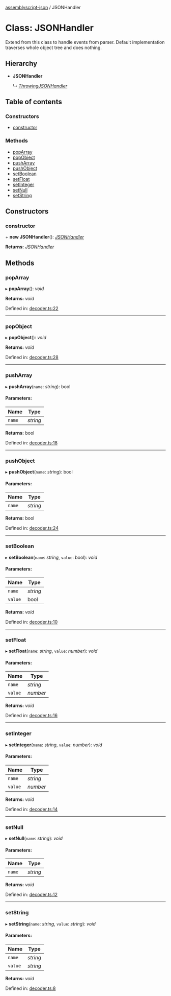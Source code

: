 [assemblyscript-json](../README.md) / JSONHandler

# Class: JSONHandler

Extend from this class to handle events from parser.
Default implementation traverses whole object tree and does nothing.

## Hierarchy

* **JSONHandler**

  ↳ [*ThrowingJSONHandler*](throwingjsonhandler.md)

## Table of contents

### Constructors

- [constructor](jsonhandler.md#constructor)

### Methods

- [popArray](jsonhandler.md#poparray)
- [popObject](jsonhandler.md#popobject)
- [pushArray](jsonhandler.md#pusharray)
- [pushObject](jsonhandler.md#pushobject)
- [setBoolean](jsonhandler.md#setboolean)
- [setFloat](jsonhandler.md#setfloat)
- [setInteger](jsonhandler.md#setinteger)
- [setNull](jsonhandler.md#setnull)
- [setString](jsonhandler.md#setstring)

## Constructors

### constructor

\+ **new JSONHandler**(): [*JSONHandler*](jsonhandler.md)

**Returns:** [*JSONHandler*](jsonhandler.md)

## Methods

### popArray

▸ **popArray**(): *void*

**Returns:** *void*

Defined in: [decoder.ts:22](https://github.com/torch2424/assemblyscript-json/blob/d5af3b8/assembly/decoder.ts#L22)

___

### popObject

▸ **popObject**(): *void*

**Returns:** *void*

Defined in: [decoder.ts:28](https://github.com/torch2424/assemblyscript-json/blob/d5af3b8/assembly/decoder.ts#L28)

___

### pushArray

▸ **pushArray**(`name`: *string*): bool

#### Parameters:

Name | Type |
------ | ------ |
`name` | *string* |

**Returns:** bool

Defined in: [decoder.ts:18](https://github.com/torch2424/assemblyscript-json/blob/d5af3b8/assembly/decoder.ts#L18)

___

### pushObject

▸ **pushObject**(`name`: *string*): bool

#### Parameters:

Name | Type |
------ | ------ |
`name` | *string* |

**Returns:** bool

Defined in: [decoder.ts:24](https://github.com/torch2424/assemblyscript-json/blob/d5af3b8/assembly/decoder.ts#L24)

___

### setBoolean

▸ **setBoolean**(`name`: *string*, `value`: bool): *void*

#### Parameters:

Name | Type |
------ | ------ |
`name` | *string* |
`value` | bool |

**Returns:** *void*

Defined in: [decoder.ts:10](https://github.com/torch2424/assemblyscript-json/blob/d5af3b8/assembly/decoder.ts#L10)

___

### setFloat

▸ **setFloat**(`name`: *string*, `value`: *number*): *void*

#### Parameters:

Name | Type |
------ | ------ |
`name` | *string* |
`value` | *number* |

**Returns:** *void*

Defined in: [decoder.ts:16](https://github.com/torch2424/assemblyscript-json/blob/d5af3b8/assembly/decoder.ts#L16)

___

### setInteger

▸ **setInteger**(`name`: *string*, `value`: *number*): *void*

#### Parameters:

Name | Type |
------ | ------ |
`name` | *string* |
`value` | *number* |

**Returns:** *void*

Defined in: [decoder.ts:14](https://github.com/torch2424/assemblyscript-json/blob/d5af3b8/assembly/decoder.ts#L14)

___

### setNull

▸ **setNull**(`name`: *string*): *void*

#### Parameters:

Name | Type |
------ | ------ |
`name` | *string* |

**Returns:** *void*

Defined in: [decoder.ts:12](https://github.com/torch2424/assemblyscript-json/blob/d5af3b8/assembly/decoder.ts#L12)

___

### setString

▸ **setString**(`name`: *string*, `value`: *string*): *void*

#### Parameters:

Name | Type |
------ | ------ |
`name` | *string* |
`value` | *string* |

**Returns:** *void*

Defined in: [decoder.ts:8](https://github.com/torch2424/assemblyscript-json/blob/d5af3b8/assembly/decoder.ts#L8)
